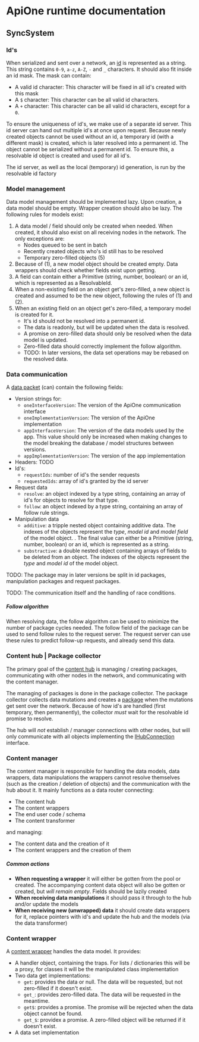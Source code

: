 # ApiOne runtime documentation

## SyncSystem
### Id's
When serialized and sent over a network, an [id](../src/util/id.ts) is 
represented as a string. This string contains `0-9`, `a-z`, `A-Z`, `-` and `_` 
characters. It should also fit inside an id mask. The mask can contain:

- A valid id character: This character will be fixed in all id's created with 
  this mask
- A `$` character: This character can be all valid id characters.
- A `+` character: This character can be all valid id characters, except for a 
  `0`. 
  
To ensure the uniqueness of id's, we make use of a separate id server. This id
server can hand out multiple id's at once upon request. Because newly created
objects cannot be used without an id, a temporary id (with a different mask) is
created, which is later resolved into a permanent id. The object cannot be 
serialized without a permanent id. To ensure this, a resolvable id object is 
created and used for all id's. 

The id server, as well as the local (temporary) id generation, is run by the
resolvable id factory

### Model management
Data model management should be implemented lazy. Upon creation, a data model
should be empty. Wrapper creation should also be lazy. The following rules for 
models exist:

1.  A data model / field should only be created when needed. When created, it
    should also exist on all receiving nodes in the network. The only 
    exceptions are: 
    - Nodes queued to be sent in batch
    - Recently created objects who's id still has to be resolved
    - Temporary zero-filled objects (5)
2.  Because of (1), a new model object should be created empty. Data wrappers 
    should check whether fields exist upon getting. 
3.  A field can contain either a Primitive (string, number, boolean) or an id, 
    which is represented as a ResolvableId. 
4.  When a non-existing field on an object get's zero-filled, a new object is
    created and assumed to be the new object, following the rules of (1) and 
    (2). 
5.  When an existing field on an object get's zero-filled, a temporary model 
    is created for it. 
    - It's id should not be resolved into a permanent id. 
    - The data is readonly, but will be updated when the data is resolved. 
    - A promise on zero-filled data should only be resolved when the data model
      is updated. 
    - Zero-filled data should correctly implement the follow algorithm. 
    - TODO: In later versions, the data set operations may be rebased on the 
      resolved data. 
    
### Data communication
A [data packet](../src/runtime/syncsystem/package.ts) (can) contain the 
following fields: 

- Version strings for:
  - `oneInterfaceVersion`: The version of the ApiOne communication interface
  - `oneImplementationVersion`: The version of the ApiOne implementation
  - `appInterfaceVersion`: The version of the data models used by the app. This
    value should only be increased when making changes to the model breaking
    the database / model structures between versions. 
  - `appImplementationVersion`: The version of the app implementation
- Headers: TODO
- Id's: 
  - `requestIds`: number of id's the sender requests
  - `requestedIds`: array of id's granted by the id server
- Request data
  - `resolve`: an object indexed by a type string, containing an array of id's
    for objects to resolve for that type. 
  - `follow`: an object indexed by a type string, containing an array of follow
    rule strings. 
- Manipulation data
  - `additive`: a tripple nested object containing additive data. The indexes
    of the objects represent the *type*, *model id* and *model field* of the 
    model object. . The final value can either be a Primitive (string, number, 
    boolean) or an id, which is represented as a string. 
  - `substractive`: a double nested object containing arrays of fields to be
    deleted from an object. The indexes of the objects represent the *type* and
    *model id* of the model object. 
    
TODO: The package may in later versions be split in id packages, manipulation
packages and request packages. 

TODO: The communication itself and the handling of race conditions. 

##### Follow algorithm
When resolving data, the follow algorithm can be used to minimize the number of
package cycles needed. The follow field of the package can be used to send
follow rules to the request server. The request server can use these rules to
predict follow-up requests, and already send this data. 

### Content hub | Package collector
The primary goal of the [content hub](../src/runtime/syncsystem/contenthub.ts) 
is managing / creating packages, communicating with other nodes in the network, 
and communicating with the content manager. 

The managing of packages is done in the package collector. The package 
collector collects data mutations and creates a 
[package](../src/runtime/syncsystem/package.ts) when the mutations get sent
over the network. Because of how id's are handled (first temporary, then 
permanently), the collector *must* wait for the resolvable id promise to 
resolve.

The hub will *not* establish / manager connections with other nodes, but
will only communicate with all objects implementing the 
[IHubConnection](../src/runtime/syncsystem/interfaces/hubconnection.ts)
interface. 

### Content manager
The content manager is responsible for handling the data models, data wrappers, 
data manipulations the wrappers cannot resolve themselves (such as the creation 
/ deletion of objects) and the communication with the hub about it. It mainly 
functions as a data router connecting: 

- The content hub
- The content wrappers
- The end user code / schema
- The content transformer

and managing: 
- The content data and the creation of it
- The content wrappers and the creation of them

##### Common actions
- **When requesting a wrapper**
  it will either be gotten from the pool or created. The accompanying content
  data object will also be gotten or created, but *will remain empty*. Fields
  should be lazily created
- **When receiving data manipulations**
  it should pass it through to the hub and/or update the models
- **When receiving new (unwrapped) data**
  it should create data wrappers for it, replace pointers with id's and update
  the hub and the models (via the data transformer)
  
### Content wrapper
A [content wrapper](../src/runtime/syncsystem/contentwrappers/wrappers.ts)
handles the data model. It provides: 

- A handler object, containing the traps. For lists / dictionaries this will 
  be a proxy, for classes it will be the manipulated class implementation
- Two data get implementations: 
  - `get`: provides the data or null. The data will be requested, but not
    zero-filled if it doesn't exist. 
  - `get_`: provides zero-filled data. The data will be requested in the
    meantime. 
  - `get$`: provides a promise. The promise will be rejected when the data
    object cannot be found. 
  - `get_$`: providex a promise. A zero-filled object will be returned if it
    doesn't exist. 
- A data set implementation
